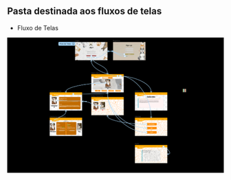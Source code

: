 <h2>Pasta destinada aos fluxos de telas </h2>
<ul><li>Fluxo de Telas</li></ul>
<img src="FluxoTelas.png" alt="Flow">
